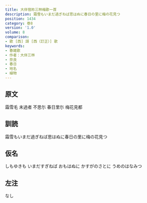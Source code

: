 ```yaml
---
title: 大伴宿祢三林梅歌一首
description: 霜雪もいまだ過ぎねば思はぬに春日の里に梅の花見つ
position: 1434
category: 巻8
version: '1.0'
volume: 8
comparison:
- 歌 [西] 謌 [西（訂正）] 歌
keywords:
- 春雑歌
- 作者：大伴三林
- 奈良
- 春日
- 地名
- 植物
---
```


## 原文

霜雪毛 未過者 不思尓 春日里尓 梅花見都

## 訓読

霜雪もいまだ過ぎねば思はぬに春日の里に梅の花見つ

## 仮名

しもゆきも いまだすぎねば おもはぬに かすがのさとに うめのはなみつ

## 左注

なし

